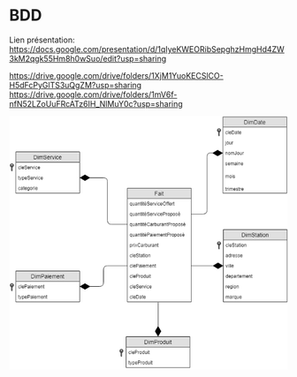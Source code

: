 # BDD
Lien présentation: https://docs.google.com/presentation/d/1qIyeKWEORibSepghzHmgHd4ZW3kM2qgk55Hm8h0wSuo/edit?usp=sharing


https://drive.google.com/drive/folders/1XjM1YuoKECSlCO-H5dFcPyGlTS3uQgZM?usp=sharing
https://drive.google.com/drive/folders/1mV6f-nfN52LZoUuFRcATz6IH_NlMuY0c?usp=sharing

![schema](https://github.com/fonteneau-thomas/BDD/blob/master/BDD.png)
